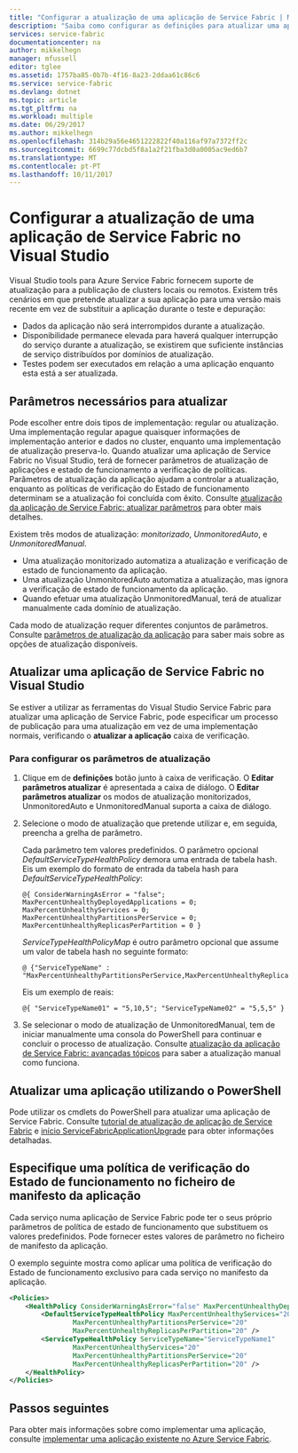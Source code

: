 ```yaml
---
title: "Configurar a atualização de uma aplicação de Service Fabric | Microsoft Docs"
description: "Saiba como configurar as definições para atualizar uma aplicação de Service Fabric com o Microsoft Visual Studio."
services: service-fabric
documentationcenter: na
author: mikkelhegn
manager: mfussell
editor: tglee
ms.assetid: 1757ba85-0b7b-4f16-8a23-2ddaa61c86c6
ms.service: service-fabric
ms.devlang: dotnet
ms.topic: article
ms.tgt_pltfrm: na
ms.workload: multiple
ms.date: 06/29/2017
ms.author: mikkelhegn
ms.openlocfilehash: 314b29a56e4651222822f40a116af97a7372ff2c
ms.sourcegitcommit: 6699c77dcbd5f8a1a2f21fba3d0a0005ac9ed6b7
ms.translationtype: MT
ms.contentlocale: pt-PT
ms.lasthandoff: 10/11/2017
---
```

# <a name="configure-the-upgrade-of-a-service-fabric-application-in-visual-studio"></a>Configurar a atualização de uma aplicação de Service Fabric no Visual Studio
Visual Studio tools para Azure Service Fabric fornecem suporte de atualização para a publicação de clusters locais ou remotos. Existem três cenários em que pretende atualizar a sua aplicação para uma versão mais recente em vez de substituir a aplicação durante o teste e depuração:

* Dados da aplicação não será interrompidos durante a atualização.
* Disponibilidade permanece elevada para haverá qualquer interrupção do serviço durante a atualização, se existirem que suficiente instâncias de serviço distribuídos por domínios de atualização.
* Testes podem ser executados em relação a uma aplicação enquanto esta está a ser atualizada.

## <a name="parameters-needed-to-upgrade"></a>Parâmetros necessários para atualizar
Pode escolher entre dois tipos de implementação: regular ou atualização. Uma implementação regular apague quaisquer informações de implementação anterior e dados no cluster, enquanto uma implementação de atualização preserva-lo. Quando atualizar uma aplicação de Service Fabric no Visual Studio, terá de fornecer parâmetros de atualização de aplicações e estado de funcionamento a verificação de políticas. Parâmetros de atualização da aplicação ajudam a controlar a atualização, enquanto as políticas de verificação do Estado de funcionamento determinam se a atualização foi concluída com êxito. Consulte [atualização da aplicação de Service Fabric: atualizar parâmetros](service-fabric-application-upgrade-parameters.md) para obter mais detalhes.

Existem três modos de atualização: *monitorizado*, *UnmonitoredAuto*, e *UnmonitoredManual*.

* Uma atualização monitorizado automatiza a atualização e verificação de estado de funcionamento da aplicação.
* Uma atualização UnmonitoredAuto automatiza a atualização, mas ignora a verificação de estado de funcionamento da aplicação.
* Quando efetuar uma atualização UnmonitoredManual, terá de atualizar manualmente cada domínio de atualização.

Cada modo de atualização requer diferentes conjuntos de parâmetros. Consulte [parâmetros de atualização da aplicação](service-fabric-application-upgrade-parameters.md) para saber mais sobre as opções de atualização disponíveis.

## <a name="upgrade-a-service-fabric-application-in-visual-studio"></a>Atualizar uma aplicação de Service Fabric no Visual Studio
Se estiver a utilizar as ferramentas do Visual Studio Service Fabric para atualizar uma aplicação de Service Fabric, pode especificar um processo de publicação para uma atualização em vez de uma implementação normais, verificando o **atualizar a aplicação** caixa de verificação.

### <a name="to-configure-the-upgrade-parameters"></a>Para configurar os parâmetros de atualização
1. Clique em de **definições** botão junto à caixa de verificação. O **Editar parâmetros atualizar** é apresentada a caixa de diálogo. O **Editar parâmetros atualizar** os modos de atualização monitorizados, UnmonitoredAuto e UnmonitoredManual suporta a caixa de diálogo.
2. Selecione o modo de atualização que pretende utilizar e, em seguida, preencha a grelha de parâmetro.

    Cada parâmetro tem valores predefinidos. O parâmetro opcional *DefaultServiceTypeHealthPolicy* demora uma entrada de tabela hash. Eis um exemplo do formato de entrada da tabela hash para *DefaultServiceTypeHealthPolicy*:

    ```
    @{ ConsiderWarningAsError = "false"; MaxPercentUnhealthyDeployedApplications = 0; MaxPercentUnhealthyServices = 0; MaxPercentUnhealthyPartitionsPerService = 0; MaxPercentUnhealthyReplicasPerPartition = 0 }
    ```

    *ServiceTypeHealthPolicyMap* é outro parâmetro opcional que assume um valor de tabela hash no seguinte formato:

    ```    
    @ {"ServiceTypeName" : "MaxPercentUnhealthyPartitionsPerService,MaxPercentUnhealthyReplicasPerPartition,MaxPercentUnhealthyServices"}
    ```

    Eis um exemplo de reais:

    ```
    @{ "ServiceTypeName01" = "5,10,5"; "ServiceTypeName02" = "5,5,5" }
    ```
3. Se selecionar o modo de atualização de UnmonitoredManual, tem de iniciar manualmente uma consola do PowerShell para continuar e concluir o processo de atualização. Consulte [atualização da aplicação de Service Fabric: avançadas tópicos](service-fabric-application-upgrade-advanced.md) para saber a atualização manual como funciona.

## <a name="upgrade-an-application-by-using-powershell"></a>Atualizar uma aplicação utilizando o PowerShell
Pode utilizar os cmdlets do PowerShell para atualizar uma aplicação de Service Fabric. Consulte [tutorial de atualização de aplicação de Service Fabric](service-fabric-application-upgrade-tutorial.md) e [início ServiceFabricApplicationUpgrade](https://msdn.microsoft.com/library/mt125975.aspx) para obter informações detalhadas.

## <a name="specify-a-health-check-policy-in-the-application-manifest-file"></a>Especifique uma política de verificação do Estado de funcionamento no ficheiro de manifesto da aplicação
Cada serviço numa aplicação de Service Fabric pode ter o seus próprio parâmetros de política de estado de funcionamento que substituem os valores predefinidos. Pode fornecer estes valores de parâmetro no ficheiro de manifesto da aplicação.

O exemplo seguinte mostra como aplicar uma política de verificação do Estado de funcionamento exclusivo para cada serviço no manifesto da aplicação.

```xml
<Policies>
    <HealthPolicy ConsiderWarningAsError="false" MaxPercentUnhealthyDeployedApplications="20">
        <DefaultServiceTypeHealthPolicy MaxPercentUnhealthyServices="20"               
                MaxPercentUnhealthyPartitionsPerService="20"
                MaxPercentUnhealthyReplicasPerPartition="20" />
        <ServiceTypeHealthPolicy ServiceTypeName="ServiceTypeName1"
                MaxPercentUnhealthyServices="20"
                MaxPercentUnhealthyPartitionsPerService="20"
                MaxPercentUnhealthyReplicasPerPartition="20" />      
    </HealthPolicy>
</Policies>
```
## <a name="next-steps"></a>Passos seguintes
Para obter mais informações sobre como implementar uma aplicação, consulte [implementar uma aplicação existente no Azure Service Fabric](service-fabric-deploy-existing-app.md).